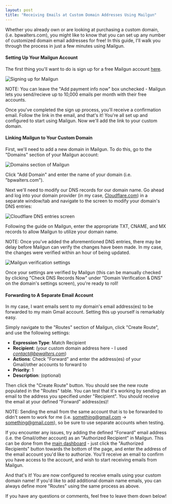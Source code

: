 ```yaml
---
layout: post
title: "Receiving Emails at Custom Domain Addresses Using Mailgun"
---
```


Whether you already own or are looking at purchasing a custom domain, (i.e. bpwalters.com), you might like to know that you can set up any number of customized domain email addresses for free!  In this guide, I'll walk you through the process in just a few minutes using Mailgun.

#### Setting Up Your Mailgun Account

The first thing you'll want to do is sign up for a free Mailgun account [here](http://www.mailgun.com/).

![Signing up for Mailgun](http://i.imgur.com/4LCHOGW.png)

NOTE: You can leave the "Add payment info now" box unchecked - Mailgun lets you send/recieve up to 10,000 emails per month with their free accounts.

Once you've completed the sign up process, you'll receive a confirmation email.  Follow the link in the email, and that's it!  You're all set up and configured to start using Mailgun.  Now we'll add the link to your custom domain.

#### Linking Mailgun to Your Custom Domain

First, we'll need to add a new domain in Mailgun.  To do this, go to the "Domains" section of your Mailgun account:

![Domains section of Mailgun](http://i.imgur.com/MQ7iFnf.png)

Click "Add Domain" and enter the name of your domain (i.e. "bpwalters.com").

Next we'll need to modify our DNS records for our domain name.  Go ahead and log into your domain provider (in my case, [Cloudflare.com](https://www.cloudflare.com/)) in a separate window/tab and navigate to the screen to modify your domain's DNS entries:

![Cloudflare DNS entries screen](http://i.imgur.com/g17y5ck.png)

Following the guide on Mailgun, enter the appropriate TXT, CNAME, and MX records to allow Mailgun to utilize your domain name.

NOTE: Once you've added the aforementioned DNS entries, there may be delay before Mailgun can verify the changes have been made.  In my case, the changes were verified within an hour of being updated.

![Mailgun verification settings](http://i.imgur.com/ZbUOHyQ.png)

Once your settings are verified by Mailgun (this can be manually checked by clicking "Check DNS Records Now" under "Domain Verification & DNS" on the domain's settings screen), you're ready to roll!

#### Forwarding to A Separate Email Account

In my case, I want emails sent to my domain's email address(es) to be forwarded to my main Gmail account.  Setting this up yourself is remarkably easy.

Simply navigate to the "Routes" section of Mailgun, click "Create Route", and use the following settings:

* **Expression Type**: Match Recipient
* **Recipient**: (your custom domain address here - I used *contact@bpwalters.com*)
* **Actions**: Check "Forward" and enter the address(es) of your Gmail/other accounts to forward to
* **Priority**: 1
* **Description**: (optional)

Then click the "Create Route" button.  You should see the new route populated in the "Routes" table.  You can test that it's working by sending an email to the address you specified under "Recipient".  You should receive the email at your defined "Forward" address(es)!

NOTE: Sending the email from the same account that is to be forwarded to didn't seem to work for me (i.e. something@gmail.com -> something@gmail.com), so be sure to use separate accounts when testing.

If you encounter any issues, try adding the defined "Forward" email address (i.e. the Gmail/other account) as an "Authorized Recipient" in Mailgun.  This can be done from the [main dashboard](https://mailgun.com/app/dashboard) - just click the "Authorized Recipients" button towards the bottom of the page, and enter the address of the email account you'd like to authorize.  You'll receive an email to confirm you have access to the account, and wish to start receiving emails from Mailgun.

And that's it!  You are now configured to receive emails using your custom domain name!  If you'd like to add additional domain name emails, you can always define more "Routes" using the same process as above.

If you have any questions or comments, feel free to leave them down below! 